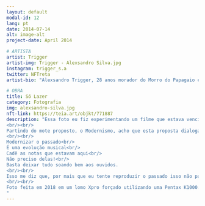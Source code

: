 ```yaml
---
layout: default
modal-id: 12
lang: pt
date: 2014-07-14
alt: image-alt
project-date: April 2014

# ARTISTA
artist: Trigger
artist-img: Trigger - Alexsandro Silva.jpg
instagram: trigger_s.a
twitter: NFTreta
artist-bio: "Alexsandro Trigger, 28 anos morador do Morro do Papagaio em Belo Horizonte/MG. Graduando em museologia pela UFMG, produtor cultural, artista visual com foco em pesquisa de processos audiovisuais analógicos, questões étnico-raciais, periféricas, museológicas e de matriz africana. Coordenador do Muquifu, Museu dos Quilombos e Favelas Urbanos, integrante dos coletivos: Isto Não é um Sarau; Museologia Kilombola; Hunko Letivo e Coletivo Mofo."

# OBRA
title: Só Lazer
category: Fotografia
img: alexsandro-silva.jpg
nft-link: https://teia.art/objkt/771887
description: "Essa foto eu fiz experimentando um filme que estava vencido mirando uma superexposição, o resultado foram essas fotos muito granuladas e pouco nítidas. Eu gosto dessa série porque me lembra muito as fotos antigas que temos daqui da quebrada, me remete a um tempo em que o acesso era raríssimo, poder reproduzir essa estética ainda que de forma experimental hoje nada mais é do que um privilégio. Eu gosto muito dessa ideia quase contraditória de trazer o analógico para ápice do que temos de acesso e consumo a imagens e artes digitais no geral, uma NFT analógica... É possível? Acredito que sim!
<br/><br/>
Partindo do mote proposto, o Modernismo, acho que esta proposta dialoga muito com a ideia ou ainda proposta de modernizar o analógico, ainda que seja apenas um simulacro formado por “zeros” e “uns”. Sempre quando penso nisso me veio o monólogo de Chico Science na cabeça:
<br/><br/>
Modernizar o passado<br/>
É uma evolução musical<br/>
Cadê as notas que estavam aqui<br/>
Não preciso delas!<br/>
Basta deixar tudo soando bem aos ouvidos.
<br/><br/>
Isso me diz que, por mais que eu tente reproduzir o passado isso não passará de uma tentativa. Basta fazer da melhor forma que eu conseguir, e deixar o mais próximo do meu objetivo inicial.
<br/><br/>
Foto feita em 2018 em um lomo Xpro forçado utilizando uma Pentax K1000.
"
---
```

